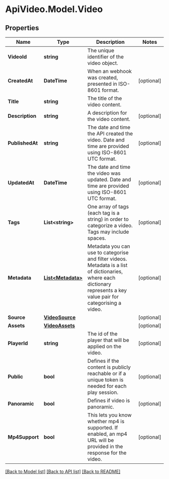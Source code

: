 # ApiVideo.Model.Video

## Properties

Name | Type | Description | Notes
------------ | ------------- | ------------- | -------------
**VideoId** | **string** | The unique identifier of the video object. | 
**CreatedAt** | **DateTime** | When an webhook was created, presented in ISO-8601 format. | [optional] 
**Title** | **string** | The title of the video content.  | 
**Description** | **string** | A description for the video content.  | [optional] 
**PublishedAt** | **string** | The date and time the API created the video. Date and time are provided using ISO-8601 UTC format. | [optional] 
**UpdatedAt** | **DateTime** | The date and time the video was updated. Date and time are provided using ISO-8601 UTC format. | [optional] 
**Tags** | **List&lt;string&gt;** | One array of tags (each tag is a string) in order to categorize a video. Tags may include spaces.  | [optional] 
**Metadata** | [**List&lt;Metadata&gt;**](Metadata.md) | Metadata you can use to categorise and filter videos. Metadata is a list of dictionaries, where each dictionary represents a key value pair for categorising a video.  | [optional] 
**Source** | [**VideoSource**](VideoSource.md) |  | [optional] 
**Assets** | [**VideoAssets**](VideoAssets.md) |  | [optional] 
**PlayerId** | **string** | The id of the player that will be applied on the video.  | [optional] 
**Public** | **bool** | Defines if the content is publicly reachable or if a unique token is needed for each play session.  | [optional] 
**Panoramic** | **bool** | Defines if video is panoramic.  | [optional] 
**Mp4Support** | **bool** | This lets you know whether mp4 is supported. If enabled, an mp4 URL will be provided in the response for the video.  | [optional] 

[[Back to Model list]](../README.md#documentation-for-models) [[Back to API list]](../README.md#documentation-for-api-endpoints) [[Back to README]](../README.md)


